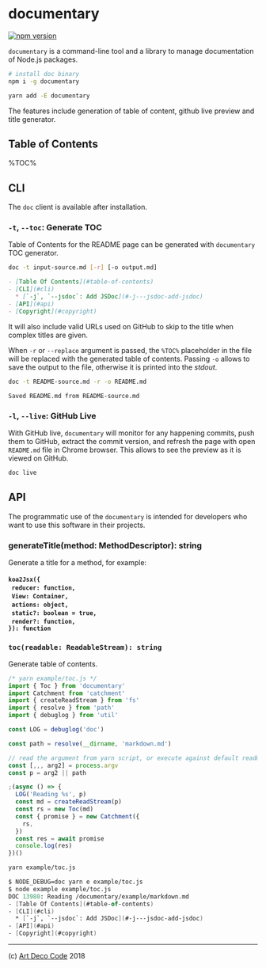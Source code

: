 # documentary

[![npm version](https://badge.fury.io/js/documentary.svg)](https://badge.fury.io/js/documentary)

`documentary` is a command-line tool and a library to manage documentation of Node.js packages.

<!-- such as README, usage, man pages and changelog. -->

```sh
# install doc binary
npm i -g documentary
```

```sh
yarn add -E documentary
```

The features include generation of table of content, github live preview and title generator.

## Table of Contents

%TOC%

## CLI

The `doc` client is available after installation.

### `-t`, `--toc`: Generate TOC

Table of Contents for the README page can be generated with `documentary` TOC generator.

```sh
doc -t input-source.md [-r] [-o output.md]
```

```md
- [Table Of Contents](#table-of-contents)
- [CLI](#cli)
  * [`-j`, `--jsdoc`: Add JSDoc](#-j---jsdoc-add-jsdoc)
- [API](#api)
- [Copyright](#copyright)
```

It will also include valid URLs used on GitHub to skip to the title when complex titles are given.

When `-r` or `--replace` argument is passed, the `%TOC%` placeholder in the file will be replaced with the generated table of contents. Passing `-o` allows to save the output to the file, otherwise it is printed into the _stdout_.

```sh
doc -t README-source.md -r -o README.md
```

```
Saved README.md from README-source.md
```

### `-l`, `--live`: GitHub Live

With GitHub live, `documentary` will monitor for any happening commits, push them to GitHub, extract the commit version, and refresh the page with open `README.md` file in Chrome browser. This allows to see the preview as it is viewed on GitHub.

```sh
doc live
```

## API

The programmatic use of the `documentary` is intended for developers who want to use this software in their projects.

<!-- ### extractStructure(markdown: string): object -->

<!-- ### MethodDescriptor

A method descriptor contains meta-information about a method, such as what arguments it takes, of what type, etc.

```js
const md = {
  name: 'methodName',
  arguments: {
    name: {
      type: 'string',
    },
  },
  return: 'string',
}
``` -->

### generateTitle(method: MethodDescriptor): string

Generate a title for a method, for example:

#### `koa2Jsx({`<br/>&nbsp;&nbsp;`reducer: function,`<br/>&nbsp;&nbsp;`View: Container,`<br/>&nbsp;&nbsp;`actions: object,`<br/>&nbsp;&nbsp;`static?: boolean = true,`<br/>&nbsp;&nbsp;`render?: function,`<br/>`}): function`

### `toc(readable: ReadableStream): string`

Generate table of contents.

```js
/* yarn example/toc.js */
import { Toc } from 'documentary'
import Catchment from 'catchment'
import { createReadStream } from 'fs'
import { resolve } from 'path'
import { debuglog } from 'util'

const LOG = debuglog('doc')

const path = resolve(__dirname, 'markdown.md')

// read the argument from yarn script, or execute against default readme file.
const [,,, arg2] = process.argv
const p = arg2 || path

;(async () => {
  LOG('Reading %s', p)
  const md = createReadStream(p)
  const rs = new Toc(md)
  const { promise } = new Catchment({
    rs,
  })
  const res = await promise
  console.log(res)
})()
```

```sh
yarn example/toc.js
```

```fs
$ NODE_DEBUG=doc yarn e example/toc.js
$ node example example/toc.js
DOC 13980: Reading /documentary/example/markdown.md
- [Table Of Contents](#table-of-contents)
- [CLI](#cli)
  * [`-j`, `--jsdoc`: Add JSDoc](#-j---jsdoc-add-jsdoc)
- [API](#api)
- [Copyright](#copyright)
```


<!-- const TOC = toc({
  packageName: [
    CLI: [
      '`-c`, `--command`: Execute Command',
      '`-h`, `--help`: Display Help',
    ],
    API: {
      '`toc(): string`'
    },
  },
}) -->


---

(c) [Art Deco Code][1] 2018

[1]: https://artdeco.bz
